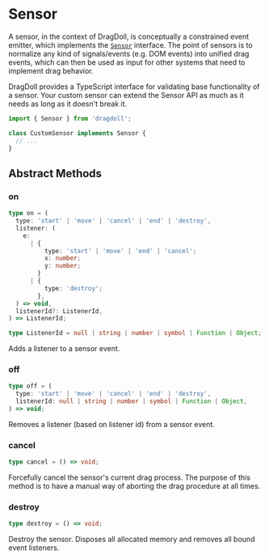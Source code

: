 # Sensor

A sensor, in the context of DragDoll, is conceptually a constrained event emitter, which implements the [`Sensor`](https://github.com/niklasramo/dragdoll/tree/main/src/Sensors/Sensor.ts) interface. The point of sensors is to normalize any kind of signals/events (e.g. DOM events) into unified drag events, which can then be used as input for other systems that need to implement drag behavior.

DragDoll provides a TypeScript interface for validating base functionality of a sensor. Your custom sensor can extend the Sensor API as much as it needs as long as it doesn't break it.

```ts
import { Sensor } from 'dragdoll';

class CustomSensor implements Sensor {
  // ...
}
```

## Abstract Methods

### on

```ts
type on = (
  type: 'start' | 'move' | 'cancel' | 'end' | 'destroy',
  listener: (
    e:
      | {
          type: 'start' | 'move' | 'end' | 'cancel';
          x: number;
          y: number;
        }
      | {
          type: 'destroy';
        },
  ) => void,
  listenerId?: ListenerId,
) => ListenerId;

type ListenerId = null | string | number | symbol | Function | Object;
```

Adds a listener to a sensor event.

### off

```ts
type off = (
  type: 'start' | 'move' | 'cancel' | 'end' | 'destroy',
  listenerId: null | string | number | symbol | Function | Object,
) => void;
```

Removes a listener (based on listener id) from a sensor event.

### cancel

```ts
type cancel = () => void;
```

Forcefully cancel the sensor's current drag process. The purpose of this method is to have a manual way of aborting the drag procedure at all times.

### destroy

```ts
type destroy = () => void;
```

Destroy the sensor. Disposes all allocated memory and removes all bound event listeners.
